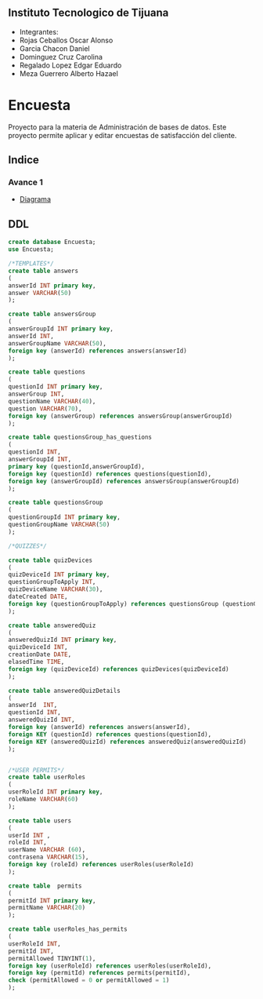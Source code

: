 ## Instituto Tecnologico de Tijuana
- Integrantes:
- Rojas Ceballos Oscar Alonso
- Garcia Chacon Daniel
- Dominguez Cruz Carolina
- Regalado Lopez Edgar Eduardo
- Meza Guerrero Alberto Hazael

# Encuesta
Proyecto para la materia de Administración de bases de datos. Este proyecto permite aplicar y editar encuestas de satisfacción del cliente.

## Indice
### Avance 1
- [Diagrama](/imagenes/DiagramaV1.png)


## DDL
```SQL
create database Encuesta;
use Encuesta;

/*TEMPLATES*/
create table answers
(
answerId INT primary key,
answer VARCHAR(50)
);

create table answersGroup
(
answerGroupId INT primary key,
answerId INT,
answerGroupName VARCHAR(50),
foreign key (answerId) references answers(answerId)
);

create table questions
(
questionId INT primary key,
answerGroup INT,
questionName VARCHAR(40),
question VARCHAR(70),
foreign key (answerGroup) references answersGroup(answerGroupId)
);

create table questionsGroup_has_questions
(
questionId INT,
answerGroupId INT,
primary key (questionId,answerGroupId),
foreign key (questionId) references questions(questionId),
foreign key (answerGroupId) references answersGroup(answerGroupId)
);

create table questionsGroup
(
questionGroupId INT primary key,
questionGroupName VARCHAR(50)
);

/*QUIZZES*/

create table quizDevices
(
quizDeviceId INT primary key,
questionGroupToApply INT,
quizDeviceName VARCHAR(30),
dateCreated DATE,
foreign key (questionGroupToApply) references questionsGroup (questionGroupId)
);

create table answeredQuiz
(
answeredQuizId INT primary key,
quizDeviceId INT,
creationDate DATE,
elasedTime TIME,
foreign key (quizDeviceId) references quizDevices(quizDeviceId)
);

create table answeredQuizDetails
(
answerId  INT,
questionId INT,
answeredQuizId INT,
foreign key (answerId) references answers(answerId),
foreign KEY (questionId) references questions(questionId),
foreign KEY (answeredQuizId) references answeredQuiz(answeredQuizId)
);


/*USER PERMITS*/
create table userRoles
(
userRoleId INT primary key,
roleName VARCHAR(60)
);

create table users
(
userId INT ,
roleId INT,
userName VARCHAR (60),
contrasena VARCHAR(15),
foreign key (roleId) references userRoles(userRoleId)
);

create table  permits
(
permitId INT primary key,
permitName VARCHAR(20)
);

create table userRoles_has_permits
(
userRoleId INT,
permitId INT,
permitAllowed TINYINT(1),
foreign key (userRoleId) references userRoles(userRoleId),
foreign key (permitId) references permits(permitId),
check (permitAllowed = 0 or permitAllowed = 1)
);
```
